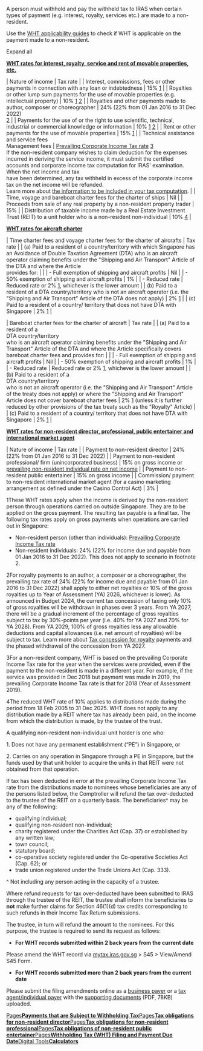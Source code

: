 A person must withhold and pay the withheld tax to IRAS when certain types of payment (e.g. interest, royalty, services etc.) are made to a non-resident.

Use the [WHT applicability guides](https://www.iras.gov.sg/taxes/withholding-tax/basics-of-withholding-tax/overview-of-withholding-tax-(WHT)) to check if WHT is applicable on the payment made to a non-resident.

Expand all

[**WHT rates for interest, royalty, service and rent of movable properties, etc.**](https://www.iras.gov.sg/taxes/withholding-tax/basics-of-withholding-tax/types-of-payment-and-withholding-tax-rates#wht-rates-for-interest--royalty--service-and-rent-of-movable-properties--etc-)

| Nature of income | Tax rate |
| Interest, commissions, fees or other payments in connection with any loan or indebtedness | 15% [1](https://www.iras.gov.sg/taxes/withholding-tax/basics-of-withholding-tax/types-of-payment-and-withholding-tax-rates#footnote1) |
| Royalties or other lump sum payments for the use of movable properties (e.g. intellectual property) | 10% [1](https://www.iras.gov.sg/taxes/withholding-tax/basics-of-withholding-tax/types-of-payment-and-withholding-tax-rates#footnote1) [2](https://www.iras.gov.sg/taxes/withholding-tax/basics-of-withholding-tax/types-of-payment-and-withholding-tax-rates#footnote2) |
| Royalties and other payments made to author, composer or choreographer | 24% (22% from 01 Jan 2016 to 31 Dec 2022)<br> [2](https://www.iras.gov.sg/taxes/withholding-tax/basics-of-withholding-tax/types-of-payment-and-withholding-tax-rates#footnote2) |
| Payments for the use of or the right to use scientific, technical, industrial or commercial knowledge or information | 10% [1](https://www.iras.gov.sg/taxes/withholding-tax/basics-of-withholding-tax/types-of-payment-and-withholding-tax-rates#footnote1) [2](https://www.iras.gov.sg/taxes/withholding-tax/basics-of-withholding-tax/types-of-payment-and-withholding-tax-rates#footnote2) |
| Rent or other payments for the use of movable properties | 15% [1](https://www.iras.gov.sg/taxes/withholding-tax/basics-of-withholding-tax/types-of-payment-and-withholding-tax-rates#footnote1) |
| Technical assistance and service fees<br>Management fees | [Prevailing Corporate Income Tax rate](https://www.iras.gov.sg/taxes/corporate-income-tax/basics-of-corporate-income-tax/corporate-income-tax-rate-rebates-and-tax-exemption-schemes) [3](https://www.iras.gov.sg/taxes/withholding-tax/basics-of-withholding-tax/types-of-payment-and-withholding-tax-rates#footnote3)<br>If the non-resident company wishes to claim deduction for the expenses incurred in deriving the service income, it must submit the certified accounts and corporate income tax computation for IRAS' examination. When the net income and tax<br>have been determined, any tax withheld in excess of the corporate income tax on the net income will be refunded.<br>Learn more about [the information to be included in your tax computation](https://www.iras.gov.sg/taxes/withholding-tax/payments-to-non-resident-company/payments-that-are-subject-to-withholding-tax#payments-for-technical-services-under-section-12-7--b----management-services-under-section-12-7--c--of-the-income-tax-act-1947). |
| Time, voyage and bareboat charter fees for the charter of ships | Nil |
| Proceeds from sale of any real property by a non-resident property trader | 15% |
| Distribution of taxable income made by a Real Estate Investment Trust (REIT) to a unit holder who is a non-resident non-individual | 10% [4](https://www.iras.gov.sg/taxes/withholding-tax/basics-of-withholding-tax/types-of-payment-and-withholding-tax-rates#footnote4) |

[**WHT rates for aircraft charter**](https://www.iras.gov.sg/taxes/withholding-tax/basics-of-withholding-tax/types-of-payment-and-withholding-tax-rates#wht-rates-for-aircraft-charter)

| Time charter fees and voyage charter fees for the charter of aircrafts | Tax rate |
| (a) Paid to a resident of a country/territory with which Singapore has an Avoidance of Double Taxation Agreement (DTA) who is an aircraft operator claiming benefits under the "Shipping and Air Transport" Article of the DTA and where the Article<br> provides for: |  |
| - Full exemption of shipping and aircraft profits | Nil |
| - 50% exemption of shipping and aircraft profits | 1% |
| - Reduced rate | Reduced rate or 2% [1](https://www.iras.gov.sg/taxes/withholding-tax/basics-of-withholding-tax/types-of-payment-and-withholding-tax-rates#footnote1), whichever is the lower amount |
| (b) Paid to a resident of a DTA country/territory who is not an aircraft operator (i.e. the "Shipping and Air Transport" Article of the DTA does not apply) | 2% [1](https://www.iras.gov.sg/taxes/withholding-tax/basics-of-withholding-tax/types-of-payment-and-withholding-tax-rates#footnote1) |
| (c) Paid to a resident of a country/ territory that does not have DTA with Singapore | 2% [1](https://www.iras.gov.sg/taxes/withholding-tax/basics-of-withholding-tax/types-of-payment-and-withholding-tax-rates#footnote1) |

| Bareboat charter fees for the charter of aircraft | Tax rate |
| (a) Paid to a resident of a<br> DTA country/territory<br> who is an aircraft operator claiming benefits under the "Shipping and Air Transport" Article of the DTA and where the Article specifically covers bareboat charter fees and provides for: |  |
| - Full exemption of shipping and aircraft profits | Nil |
| - 50% exemption of shipping and aircraft profits | 1% |
| - Reduced rate | Reduced rate or 2% [1](https://www.iras.gov.sg/taxes/withholding-tax/basics-of-withholding-tax/types-of-payment-and-withholding-tax-rates#footnote1), whichever is the lower amount |
| (b) Paid to a resident of a<br> DTA country/territory <br> who is not an aircraft operator (i.e. the "Shipping and Air Transport" Article of the treaty does not apply) or where the "Shipping and Air Transport" Article does not cover bareboat charter fees | 2% [1](https://www.iras.gov.sg/taxes/withholding-tax/basics-of-withholding-tax/types-of-payment-and-withholding-tax-rates#footnote1) (unless it is further reduced by other provisions of the tax treaty such as the "Royalty" Article) |
| (c) Paid to a resident of a country/ territory that does not have DTA with Singapore | 2% [1](https://www.iras.gov.sg/taxes/withholding-tax/basics-of-withholding-tax/types-of-payment-and-withholding-tax-rates#footnote1) |

[**WHT rates for non-resident director, professional, public entertainer and international market agent**](https://www.iras.gov.sg/taxes/withholding-tax/basics-of-withholding-tax/types-of-payment-and-withholding-tax-rates#wht-rates-for-non-resident-director--professional--public-entertainer-and-international-market-agent)

| Nature of income | Tax rate |
| Payment to non-resident director | 24% (22% from 01 Jan 2016 to 31 Dec 2022) |
| Payment to non-resident professional/ firm (unincorporated business) | 15% on gross income or [prevailing non-resident individual rate on net income](https://www.iras.gov.sg/taxes/withholding-tax/payments-to-non-resident-professional-(consultant-trainer-coach-etc-)/non-resident-professional) |
| Payment to non-resident public entertainer | 15% on gross income |
| Commission/ payment to non-resident international market agent (for a casino marketing arrangement as defined under the Casino Control Act) | 3% |

1These WHT rates apply when the income is derived by the non-resident person through operations carried on outside Singapore. They are to be applied on the gross payment. The resulting tax payable is a final tax. The following tax rates apply on gross payments when operations are carried out in Singapore:

- Non-resident person (other than individuals): [Prevailing Corporate Income Tax rate](https://www.iras.gov.sg/taxes/corporate-income-tax/basics-of-corporate-income-tax/corporate-income-tax-rate-rebates-and-tax-exemption-schemes)
- Non-resident individuals: 24% (22% for income due and payable from 01 Jan 2016 to 31 Dec 2022). This does not apply to scenario in footnote 2.

2For royalty payments to an author, a composer or a choreographer, the prevailing tax rate of 24% (22% for income due and payable from 01 Jan 2016 to 31 Dec 2022) shall apply to either net royalties or 10% of the gross royalties up to Year of Assessment (YA) 2026, whichever is lower). As announced in Budget 2024, the current tax concession of taxing only 10% of gross royalties will be withdrawn in phases over 3 years. From YA 2027, there will be a gradual increment of the percentage of gross royalties subject to tax by 30%-points per year (i.e. 40% for YA 2027 and 70% for YA 2028). From YA 2029, 100% of gross royalties less any allowable deductions and capital allowances (i.e. net amount of royalties) will be subject to tax. Learn more about [Tax concession for royalty](https://www.iras.gov.sg/taxes/individual-income-tax/employees/income-from-property-investment-and-other-sources/other-sources-of-income/royalty) payments and the phased withdrawal of the concession from YA 2027.

3For a non-resident company, WHT is based on the prevailing Corporate Income Tax rate for the year when the services were provided, even if the payment to the non-resident is made in a different year. For example, if the service was provided in Dec 2018 but payment was made in 2019, the prevailing Corporate Income Tax rate is that for 2018 (Year of Assessment 2019).

4The reduced WHT rate of 10% applies to distributions made during the period from 18 Feb 2005 to 31 Dec 2025. WHT does not apply to any distribution made by a REIT where tax has already been paid, on the income from which the distribution
is made, by the trustee of the trust.

A qualifying non-resident non-individual unit holder is one who:

1\. Does not have any permanent establishment (“PE”) in Singapore, or

2\. Carries on any operation in Singapore through a PE in Singapore, but the funds used by that unit holder to acquire the units in that REIT were not obtained from that operation.

If tax has been deducted in error at the prevailing Corporate Income Tax rate from the distributions made to nominees whose beneficiaries are any of the persons listed below, the Comptroller will refund the tax over-deducted to the trustee of the REIT on a quarterly basis. The beneficiaries^ may be any of the following:

- qualifying individual;
- qualifying non-resident non-individual;
- charity registered under the Charities Act (Cap. 37) or established by any written law;
- town council;
- statutory board;
- co-operative society registered under the Co-operative Societies Act (Cap. 62); or
- trade union registered under the Trade Unions Act (Cap. 333).

^ Not including any person acting in the capacity of a trustee.

Where refund requests for tax over-deducted have been submitted to IRAS through the trustee of the REIT, the trustee shall inform the beneficiaries to **not** make further claims for Section 46(1)(d) tax credits corresponding to such refunds in their Income Tax Return submissions.

The trustee, in turn will refund the amount to the nominees. For this purpose, the trustee is required to send its request as follows:

- **For WHT records submitted within 2 back years from the current date**

Please amend the WHT record via [mytax.iras.gov.sg](https://mytax.iras.gov.sg/ "mytax.iras.gov.sg") \> S45 > View/Amend S45 Form.

- **For WHT records submitted more than 2 back years from the current date**

Please submit the filing amendments online as a [business payer](https://go.gov.sg/iras-wht-amendment "business payer") or a [tax agent/individual payer](https://go.gov.sg/iras-wht-amendment-singpass "tax agent/individual payer") with the [supporting documents](https://www.iras.gov.sg/media/docs/default-source/uploadedfiles/pdf/docs-for-file-amendment.pdf?sfvrsn=3549e5fe_2) (PDF, 78KB) uploaded.

[Pages**Payments that are Subject to Withholding Tax**](https://www.iras.gov.sg/taxes/withholding-tax/payments-to-non-resident-company/payments-that-are-subject-to-withholding-tax)[Pages**Tax obligations for non-resident director**](https://www.iras.gov.sg/taxes/withholding-tax/payments-to-non-resident-director/tax-obligations-for-non-resident-director)[Pages**Tax obligations for non-resident professional**](https://www.iras.gov.sg/taxes/withholding-tax/payments-to-non-resident-professional-(consultant-trainer-coach-etc-)/tax-obligations-for-non-resident-professional)[Pages**Tax obligations of non-resident public entertainer**](https://www.iras.gov.sg/taxes/withholding-tax/payments-to-non-resident-public-entertainer-(artiste-musician-sportsman-etc-)/tax-obligations-of-non-resident-public-entertainer)[Pages**Withholding Tax (WHT) Filing and Payment Due Date**](https://www.iras.gov.sg/taxes/withholding-tax/withholding-tax-filing/withholding-tax-filing-and-payment-due-date)[Digital Tools**Calculators**](https://www.iras.gov.sg/quick-links/calculators)